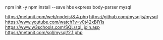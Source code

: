 npm init -y
npm install --save hbs express body-parser mysql

https://metanit.com/web/nodejs/8.4.php
https://github.com/mysqljs/mysql
https://www.youtube.com/watch?v=v0t42xBIYIs
https://www.w3schools.com/SQL/sql_join.asp
https://metanit.com/sql/mysql/2.1.php